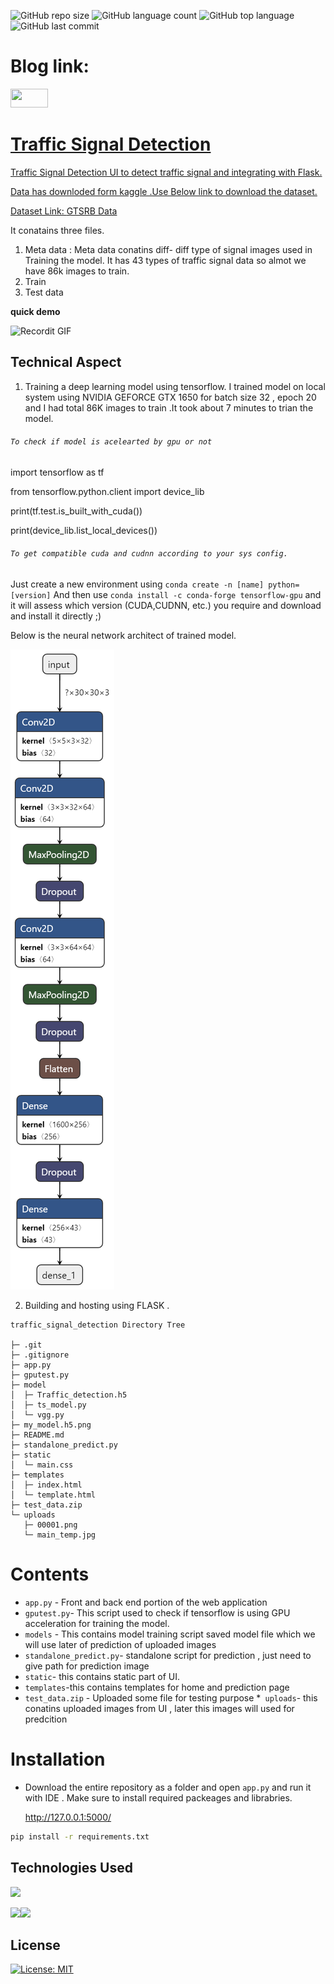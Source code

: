 
![GitHub repo size](https://img.shields.io/github/repo-size/Uttam580/Traffic_Signal_Detection?style=plastic)
![GitHub language count](https://img.shields.io/github/languages/count/Uttam580/Traffic_Signal_Detection?style=plastic)
![GitHub top language](https://img.shields.io/github/languages/top/Uttam580/Traffic_Signal_Detection?style=plastic)
![GitHub last commit](https://img.shields.io/github/last-commit/Uttam580/Traffic_Signal_Detection?color=red&style=plastic)

# Blog link: 

<a href ="https://medium.com/@uttam94/traffic-signal-detection-system-intrgrated-with-flask-d7c471fd9087"> <img src="https://github.com/Uttam580/Uttam580/blob/master/img/medium.png" width=60 height=30>


# Traffic Signal Detection 

  Traffic Signal Detection UI to detect traffic signal and integrating with Flask.

  Data has downloded form kaggle .Use Below link to download the dataset. 

  <p>Dataset Link: <a href="https://www.kaggle.com/meowmeowmeowmeowmeow/gtsrb-german-traffic-sign">GTSRB Data </a></p>

  It conatains three files.


  1. Meta data : Meta data conatins diff- diff type of signal images used in Training the model. It has 43 types of traffic signal data so almot we have 86k images to train.
  2. Train
  3. Test data

  
**quick demo**

![Recordit GIF](http://g.recordit.co/dKSh8n2ARj.gif)

## Technical Aspect

1. Training a deep learning model using tensorflow. I trained model on local system using NVIDIA GEFORCE GTX 1650 for batch size 32 , epoch 20 and I had total 86K images to train .It took about 7 minutes to trian the model.

###### ```To check if model is acelearted by gpu or not```

import tensorflow as tf 

from tensorflow.python.client import device_lib

print(tf.test.is_built_with_cuda())

print(device_lib.list_local_devices())


###### ```To get compatible cuda and cudnn according to your sys config.```

Just create a new environment using ```conda create -n [name] python=[version]``` And then use ```conda install -c conda-forge tensorflow-gpu``` and it will assess which version (CUDA,CUDNN, etc.) you require and download and install it directly ;)

Below is the neural network architect of trained model.

![Network Images](https://github.com/Uttam580/Traffic_Signal_Detection/blob/master/my_model.h5.png)

2. Building and hosting using FLASK .


```
traffic_signal_detection Directory Tree

├─ .git
├─ .gitignore
├─ app.py
├─ gputest.py
├─ model
│  ├─ Traffic_detection.h5
│  ├─ ts_model.py
│  └─ vgg.py
├─ my_model.h5.png
├─ README.md
├─ standalone_predict.py
├─ static
│  └─ main.css
├─ templates
│  ├─ index.html
│  └─ template.html
├─ test_data.zip
└─ uploads
   ├─ 00001.png
   └─ main_temp.jpg

```

# Contents

* ```app.py``` - Front and back end portion of the web application 
* ```gputest.py```-  This script used to check if tensorflow is using GPU acceleration for training the model.
* ```models``` - This contains model training script  saved model file which we will use later of prediction of   uploaded images 
* ```standalone_predict.py```- standalone script for prediction , just need to give path for prediction image
* ```static```- this contains static part of UI.
* ```templates```-this contains templates for home and prediction page
* ```test_data.zip``` - Uploaded some file for testing purpose 
*``` uploads```- this conatins uploaded images  from UI , later this images will used for predcition


# Installation

* Download the entire repository as a folder and open ```app.py``` and run it with IDE .
  Make sure to install  required packeages and librabries. 

   http://127.0.0.1:5000/
```bash
pip install -r requirements.txt
```

## Technologies Used

![](https://forthebadge.com/images/badges/made-with-python.svg)

[<img target="_blank" src="https://www.tensorflow.org/images/tf_logo_social.png" width=280>](https://www.tensorflow.org)[<img target="_blank" src="https://flask.palletsprojects.com/en/1.1.x/_images/flask-logo.png" width=170>](https://flask.palletsprojects.com/en/1.1.x/) 



## License
[![License: MIT](https://img.shields.io/badge/License-MIT-yellow.svg)](https://opensource.org/licenses/MIT)

